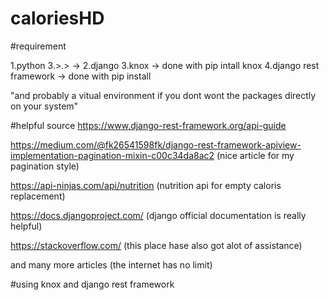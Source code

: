 # caloriesHD

#requirement

1.python 3.>.>  -> 
2.django
3.knox -> done with pip intall knox
4.django rest framework -> done with pip install 

"and probably a vitual environment if you dont wont the packages directly on your 
system"


#helpful source
https://www.django-rest-framework.org/api-guide

https://medium.com/@fk26541598fk/django-rest-framework-apiview-implementation-pagination-mixin-c00c34da8ac2 (nice article for my pagination style)

https://api-ninjas.com/api/nutrition (nutrition api for empty caloris replacement)

https://docs.djangoproject.com/ (django official documentation is really helpful)

https://stackoverflow.com/ (this place hase also got alot of assistance)

and many more articles (the internet has no limit)


#using knox and django rest framework 





